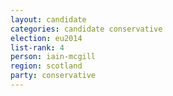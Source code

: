```yaml
---
layout: candidate
categories: candidate conservative
election: eu2014
list-rank: 4
person: iain-mcgill
region: scotland
party: conservative
---
```

